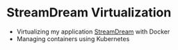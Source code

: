# StreamDream Virtualization
- Virtualizing my application [StreamDream](https://github.com/kelleryvo/StreamDream) with Docker
- Managing containers using Kubernetes
